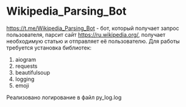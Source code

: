 # Wikipedia_Parsing_Bot
https://t.me/Wikipedia_Parsing_Bot - бот, который получает запрос пользователя, парсит сайт https://ru.wikipedia.org/, получает необходимую статью и отправляет её пользователю. Для работы требуется установка библиотек:
1. aiogram
2. requests
3. beautifulsoup
4. logging
5. emoji

Реализовано логирование в файл py_log.log
